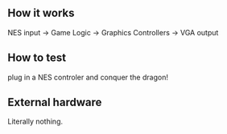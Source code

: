 <!---

This file is used to generate your project datasheet. Please fill in the information below and delete any unused
sections.

You can also include images in this folder and reference them in the markdown. Each image must be less than
512 kb in size, and the combined size of all images must be less than 1 MB.
-->

## How it works

NES input -> Game Logic ->  Graphics Controllers -> VGA output

## How to test

plug in a NES controler and conquer the dragon!

## External hardware

Literally nothing.

